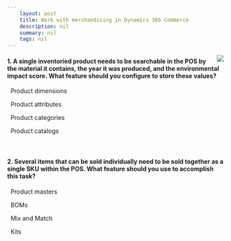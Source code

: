 ```yaml
---
    layout: post
    title: Work with merchandising in Dynamics 365 Commerce  
    description: nil
    summary: nil
    tags: nil
---
```



 <a target="_blank" href="https://docs.microsoft.com/en-us/learn/modules/work-merchandising/10-check/"><i class="fas fa-external-link-alt"></i> </a>
 <img align="right" src="https://docs.microsoft.com/en-us/learn/achievements/work-merchandising-commerce.svg">
####  1. A single inventoried product needs to be searchable in the POS by the material it contains, the year it was produced, and the environmental impact score. What feature should you configure to store these values?


<i class='far fa-square'></i> &nbsp;&nbsp;Product dimensions

<i class='fas fa-check-square' style='color: Dodgerblue;'></i> &nbsp;&nbsp;Product attributes

<i class='far fa-square'></i> &nbsp;&nbsp;Product categories

<i class='far fa-square'></i> &nbsp;&nbsp;Product catalogs
<br />
<br />
<br />

####  2. Several items that can be sold individually need to be sold together as a single SKU within the POS. What feature should you use to accomplish this task?


<i class='far fa-square'></i> &nbsp;&nbsp;Product masters

<i class='far fa-square'></i> &nbsp;&nbsp;BOMs

<i class='far fa-square'></i> &nbsp;&nbsp;Mix and Match

<i class='fas fa-check-square' style='color: Dodgerblue;'></i> &nbsp;&nbsp;Kits
<br />
<br />
<br />
